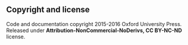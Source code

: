## Copyright and license

Code and documentation copyright 2015-2016 Oxford University Press. Released under **Attribution-NonCommercial-NoDerivs, CC BY-NC-ND** license.
